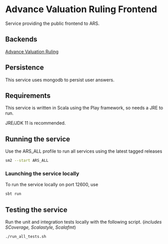 
# Advance Valuation Ruling Frontend

Service providing the public frontend to ARS.

## Backends

[Advance Valuation Ruling](https://github.com/hmrc/advance-valuation-rulings)

## Persistence
This service uses mongodb to persist user answers.

## Requirements
This service is written in Scala using the Play framework, so needs a JRE to run.

JRE/JDK 11 is recommended.

## Running the service
Use the ARS_ALL profile to run all services using the latest tagged releases

```bash
sm2 --start ARS_ALL
```

### Launching the service locally
To run the service locally on port 12600, use

```bash
sbt run
```

## Testing the service

Run the unit and integration tests locally with the following script. (_includes SCoverage, Scalastyle, Scalafmt_)

```bash
./run_all_tests.sh
```
